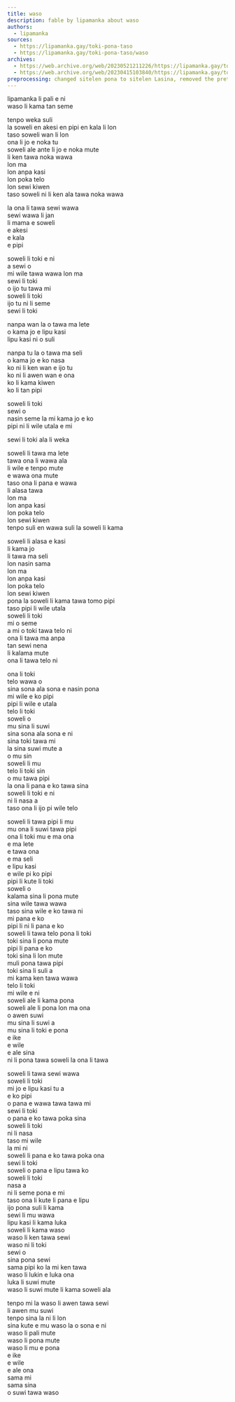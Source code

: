 ```yaml
---
title: waso
description: fable by lipamanka about waso
authors:
  - lipamanka
sources:
  - https://lipamanka.gay/toki-pona-taso
  - https://lipamanka.gay/toki-pona-taso/waso
archives:
  - https://web.archive.org/web/20230521211226/https://lipamanka.gay/toki-pona-taso
  - https://web.archive.org/web/20230415103840/https://lipamanka.gay/toki-pona-taso/waso
preprocessing: changed sitelen pona to sitelen Lasina, removed the pretty whitespace
---
```


lipamanka li pali e ni  
waso li kama tan seme

tenpo weka suli  
la soweli en akesi en pipi en kala li lon  
taso soweli wan li lon  
ona li jo e noka tu  
soweli ale ante li jo e noka mute  
li ken tawa noka wawa  
lon ma  
lon anpa kasi  
lon poka telo  
lon sewi kiwen  
taso soweli ni li ken ala tawa noka wawa

la ona li tawa sewi wawa  
sewi wawa li jan  
li mama e soweli  
e akesi  
e kala  
e pipi

soweli li toki e ni  
a sewi o  
mi wile tawa wawa lon ma  
sewi li toki  
o ijo tu tawa mi  
soweli li toki  
ijo tu ni li seme  
sewi li toki

nanpa wan la o tawa ma lete  
o kama jo e lipu kasi  
lipu kasi ni o suli

nanpa tu la o tawa ma seli  
o kama jo e ko nasa  
ko ni li ken wan e ijo tu  
ko ni li awen wan e ona  
ko li kama kiwen  
ko li tan pipi

soweli li toki  
sewi o  
nasin seme la mi kama jo e ko  
pipi ni li wile utala e mi

sewi li toki ala li weka

soweli li tawa ma lete  
tawa ona li wawa ala  
li wile e tenpo mute  
e wawa ona mute  
taso ona li pana e wawa  
li alasa tawa  
lon ma  
lon anpa kasi  
lon poka telo  
lon sewi kiwen  
tenpo suli en wawa suli la soweli li kama

soweli li alasa e kasi  
li kama jo  
li tawa ma seli  
lon nasin sama  
lon ma  
lon anpa kasi  
lon poka telo  
lon sewi kiwen  
pona la soweli li kama tawa tomo pipi  
taso pipi li wile utala  
soweli li toki  
mi o seme  
a mi o toki tawa telo ni  
ona li tawa ma anpa  
tan sewi nena  
li kalama mute  
ona li tawa telo ni

ona li toki  
telo wawa o  
sina sona ala sona e nasin pona  
mi wile e ko pipi  
pipi li wile e utala  
telo li toki  
soweli o  
mu sina li suwi  
sina sona ala sona e ni  
sina toki tawa mi  
la sina suwi mute a  
o mu sin  
soweli li mu  
telo li toki sin  
o mu tawa pipi  
la ona li pana e ko tawa sina  
soweli li toki e ni  
ni li nasa a  
taso ona li ijo pi wile telo

soweli li tawa pipi li mu  
mu ona li suwi tawa pipi  
ona li toki mu e ma ona  
e ma lete  
e tawa ona  
e ma seli  
e lipu kasi  
e wile pi ko pipi  
pipi li kute li toki  
soweli o  
kalama sina li pona mute  
sina wile tawa wawa  
taso sina wile e ko tawa ni  
mi pana e ko  
pipi li ni li pana e ko  
soweli li tawa telo pona li toki  
toki sina li pona mute  
pipi li pana e ko  
toki sina li lon mute  
muli pona tawa pipi  
toki sina li suli a  
mi kama ken tawa wawa  
telo li toki  
mi wile e ni  
soweli ale li kama pona  
soweli ale li pona lon ma ona  
o awen suwi  
mu sina li suwi a  
mu sina li toki e pona  
e ike  
e wile  
e ale sina  
ni li pona tawa soweli la ona li tawa

soweli li tawa sewi wawa  
soweli li toki  
mi jo e lipu kasi tu a  
e ko pipi  
o pana e wawa tawa tawa mi  
sewi li toki  
o pana e ko tawa poka sina  
soweli li toki  
ni li nasa  
taso mi wile  
la mi ni  
soweli li pana e ko tawa poka ona  
sewi li toki  
soweli o pana e lipu tawa ko  
soweli li toki  
nasa a  
ni li seme pona e mi  
taso ona li kute li pana e lipu  
ijo pona suli li kama  
sewi li mu wawa  
lipu kasi li kama luka  
soweli li kama waso  
waso li ken tawa sewi  
waso ni li toki  
sewi o  
sina pona sewi  
sama pipi ko la mi ken tawa  
waso li lukin e luka ona  
luka li suwi mute  
waso li suwi mute li kama soweli ala

tenpo mi la waso li awen tawa sewi  
li awen mu suwi  
tenpo sina la ni li lon  
sina kute e mu waso la o sona e ni  
waso li pali mute  
waso li pona mute  
waso li mu e pona  
e ike  
e wile  
e ale ona  
sama mi  
sama sina  
o suwi tawa waso
